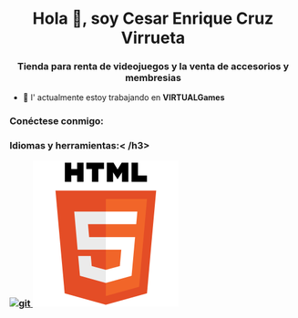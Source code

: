 <h1 align="center">Hola 👋, soy Cesar Enrique Cruz Virrueta</h1>
<h3 align="center">Tienda para renta de videojuegos y la venta de accesorios y membresias</h3>

- 🔭 I' actualmente estoy trabajando en **VIRTUALGames**

<h3 align="left">Conéctese conmigo:</h3>
<p align="left">
</p>

<h3 align="left">Idiomas y herramientas:< /h3>
<p align="left"> <a href="https://git-scm.com/" target="_blank" rel="noreferrer"> <img src="https://www.vectorlogo.zone/ logos/git-scm/git-scm-icon.svg" alt="git" width="40" height="40"/> </a> <a href="https://www.w3.org/ html/" target="_blank" rel="noreferrer"> <img src="https://raw.githubusercontent.com/devicons/devicon/master/icons/html5/html5-original-wordmark.svg" alt=" html5" ancho="40" altura="40"/> </a> </p>

